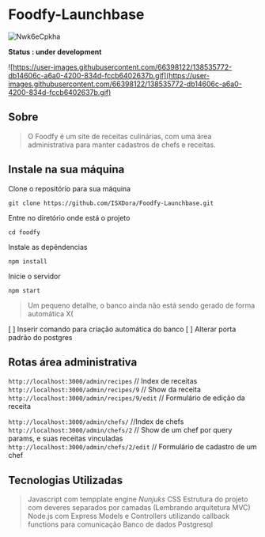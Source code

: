 # Foodfy-Launchbase
![Nwk6eCpkha](https://user-images.githubusercontent.com/66398122/138536198-9a2666a0-bcca-4394-ba70-3622dd0a28fd.png)

**Status : under development**

![https://user-images.githubusercontent.com/66398122/138535772-db14606c-a6a0-4200-834d-fccb6402637b.gif](https://user-images.githubusercontent.com/66398122/138535772-db14606c-a6a0-4200-834d-fccb6402637b.gif)

## Sobre

> O Foodfy é um site de receitas culinárias, com uma área administrativa para manter cadastros de chefs e receitas.

## Instale na sua máquina

Clone o repositório para sua máquina

`git clone https://github.com/ISXDora/Foodfy-Launchbase.git`

Entre no diretório onde está o projeto

`cd foodfy`

Instale as depêndencias 

`npm install`

Inicie o servidor 

`npm start`

> Um pequeno detalhe, o banco ainda não está sendo gerado de forma automática X(
    
[ ] Inserir comando para criação automática do banco
[ ] Alterar porta padrão do postgres


## Rotas área administrativa 

`http://localhost:3000/admin/recipes` // Index de receitas 
`http://localhost:3000/admin/recipes/9` // Show da receita 
`http://localhost:3000/admin/recipes/9/edit` // Formulário de edição da receita 

`http://localhost:3000/admin/chefs/` //Index de chefs
`http://localhost:3000/admin/chefs/2` // Show de um chef por query params, e suas receitas vinculadas
`http://localhost:3000/admin/chefs/2/edit` // Formulário de cadastro de um chef

## Tecnologias Utilizadas 

> Javascript com tempplate engine *Nunjuks*
> CSS
> Estrutura do projeto com deveres separados por camadas (Lembrando arquitetura MVC)
> Node.js com Express 
> Models e Controllers utilizando callback functions para comunicação 
> Banco de dados Postgresql